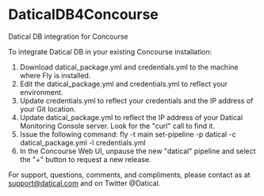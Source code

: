 # DaticalDB4Concourse
Datical DB integration for Concourse

To integrate Datical DB in your existing Concourse installation:

1. Download datical_package.yml and credentials.yml to the machine where Fly is installed.
2. Edit the datical_package.yml and credentials.yml to reflect your environment.
  1. Update credentials.yml to reflect your credentials and the IP address of your Git location.  
  2. Update datical_package.yml to reflect the IP address of your Datical Monitoring Console server. Look for the "curl" call to find it.
2. Issue the following command: fly -t main set-pipeline -p datical -c datical_package.yml -l credentials.yml
3. In the Concourse Web UI, unpause the new "datical" pipeline and select the "+" button to request a new release.

For support, questions, comments, and compliments, please contact as at support@datical.com and on Twitter @Datical.



